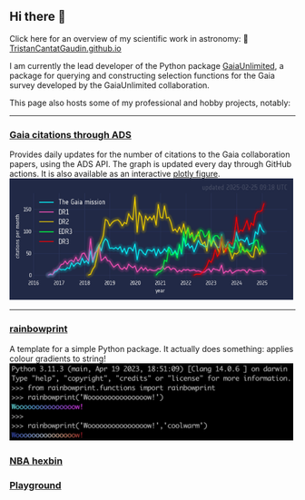## Hi there 👋

Click here for an overview of my scientific work in astronomy:
🔭 [TristanCantatGaudin.github.io](TristanCantatGaudin.github.io)

I am currently the lead developer of the Python package [GaiaUnlimited](https://github.com/gaia-unlimited/gaiaunlimited), a package for querying and constructing selection functions for the Gaia survey developed by the GaiaUnlimited collaboration.

This page also hosts some of my professional and hobby projects, notably:

---
### [Gaia citations through ADS](https://github.com/TristanCantatGaudin/ADS-Gaia-Citations)
Provides daily updates for the number of citations to the Gaia collaboration papers, using the ADS API. The graph is updated every day through GitHub actions. It is also available as an interactive [plotly figure](https://tristancantatgaudin.github.io/ADS-Gaia-Citations/ads-citations-plotly.html).
<img src="https://github.com/TristanCantatGaudin/ADS-Gaia-Citations/raw/main/citations_per_month.png" width="500" />


---
### [rainbowprint](https://github.com/TristanCantatGaudin/rainbowprint)
A template for a simple Python package. It actually does something: applies colour gradients to string!
<img src="https://github.com/TristanCantatGaudin/rainbowprint/raw/main/docs/example1.png" width="500" />

### [NBA hexbin](https://github.com/TristanCantatGaudin/nba-hexbin-app)

### [Playground](https://github.com/TristanCantatGaudin/playground)
